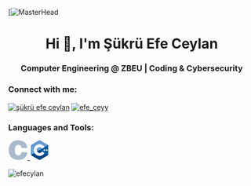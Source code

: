 [![MasterHead](https://giphy.com/explore/iron-man-endgame)
<h1 align="center">Hi 👋, I'm Şükrü Efe Ceylan</h1>
<h3 align="center">Computer Engineering @ ZBEU | Coding & Cybersecurity</h3>

<h3 align="left">Connect with me:</h3>
<p align="left">
<a href="https://linkedin.com/in/şükrü efe ceylan" target="blank"><img align="center" src="https://raw.githubusercontent.com/rahuldkjain/github-profile-readme-generator/master/src/images/icons/Social/linked-in-alt.svg" alt="şükrü efe ceylan" height="30" width="40" /></a>
<a href="https://instagram.com/efe_ceyy" target="blank"><img align="center" src="https://raw.githubusercontent.com/rahuldkjain/github-profile-readme-generator/master/src/images/icons/Social/instagram.svg" alt="efe_ceyy" height="30" width="40" /></a>
</p>

<h3 align="left">Languages and Tools:</h3>
<p align="left"> <a href="https://www.cprogramming.com/" target="_blank" rel="noreferrer"> <img src="https://raw.githubusercontent.com/devicons/devicon/master/icons/c/c-original.svg" alt="c" width="40" height="40"/> </a> <a href="https://www.w3schools.com/cpp/" target="_blank" rel="noreferrer"> <img src="https://raw.githubusercontent.com/devicons/devicon/master/icons/cplusplus/cplusplus-original.svg" alt="cplusplus" width="40" height="40"/> </a> </p>

<p><img align="center" src="https://github-readme-stats.vercel.app/api/top-langs?username=efecylan&show_icons=true&locale=en&layout=compact" alt="efecylan" /></p>
